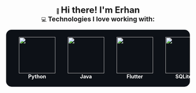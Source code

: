 <!-- 👋 SELAMLAMA & TEKNOLOJİLER -->
<p align="center">
  👋 <b style="font-size:24px;">Hi there! I'm Erhan</b><br>
  💻 <b style="font-size:18px;">Technologies I love working with:</b>
</p>

<div align="center" style="overflow-x:auto; padding:20px; background:#0d1117; border-radius:15px; white-space:nowrap;">
  <span style="display:inline-block; text-align:center; margin:0 15px;">
    <img src="https://cdn.jsdelivr.net/gh/devicons/devicon@latest/icons/python/python-original.svg" width="100"><br>
    <span style="color:#fff; font-weight:bold;">Python</span>
  </span>
  <span style="display:inline-block; text-align:center; margin:0 15px;">
    <img src="https://cdn.jsdelivr.net/gh/devicons/devicon@latest/icons/java/java-original.svg" width="100"><br>
    <span style="color:#fff; font-weight:bold;">Java</span>
  </span>
  <span style="display:inline-block; text-align:center; margin:0 15px;">
    <img src="https://cdn.jsdelivr.net/gh/devicons/devicon@latest/icons/flutter/flutter-original.svg" width="100"><br>
    <span style="color:#fff; font-weight:bold;">Flutter</span>
  </span>
  <span style="display:inline-block; text-align:center; margin:0 15px;">
    <img src="https://cdn.jsdelivr.net/gh/devicons/devicon@latest/icons/sqlite/sqlite-original.svg" width="100"><br>
    <span style="color:#fff; font-weight:bold;">SQLite</span>
  </span>
  <span style="display:inline-block; text-align:center; margin:0 15px;">
    <img src="https://cdn.jsdelivr.net/gh/devicons/devicon@latest/icons/matlab/matlab-original.svg" width="100"><br>
    <span style="color:#fff; font-weight:bold;">MATLAB</span>
  </span>
  <span style="display:inline-block; text-align:center; margin:0 15px;">
    <img src="https://cdn.jsdelivr.net/gh/devicons/devicon@latest/icons/linux/linux-original.svg" width="100"><br>
    <span style="color:#fff; font-weight:bold;">Linux</span>
  </span>
  <span style="display:inline-block; text-align:center; margin:0 15px;">
    <img src="https://skillicons.dev/icons?i=dotnet" width="100"><br>
    <span style="color:#fff; font-weight:bold;">.NET</span>
  </span>
  <span style="display:inline-block; text-align:center; margin:0 15px;">
    <img src="https://cdn.jsdelivr.net/gh/devicons/devicon@latest/icons/microsoftsqlserver/microsoftsqlserver-original.svg" width="100"><br>
    <span style="color:#fff; font-weight:bold;">MSSQL</span>
  </span>
  <span style="display:inline-block; text-align:center; margin:0 15px;">
    <img src="https://cdn.jsdelivr.net/gh/devicons/devicon@latest/icons/cplusplus/cplusplus-original.svg" width="100"><br>
    <span style="color:#fff; font-weight:bold;">C++</span>
  </span>
</div>
